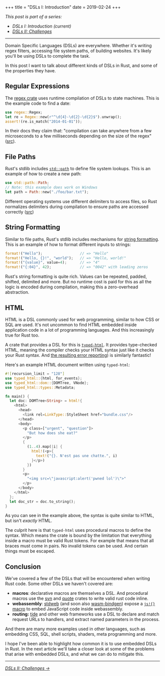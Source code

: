 +++
title = "DSLs I: Introduction"
date = 2019-02-24
+++

_This post is part of a series:_

- _DSLs I: Introduction (current)_
- [_DSLs II: Challenges_](/2019-03-03-dsls-2)

---

Domain Specific Languages (DSLs) are everywhere. Whether it's writing regex
filters, accessing file system paths, of building websites. It's likely you'll
be using DSLs to complete the task.

In this post I want to talk about different kinds of DSLs in Rust, and some of
the properties they have.

## Regular Expressions
The [regex crate](https://docs.rs/regex/1.1.0/regex/) uses runtime compilation
of DSLs to state machines. This is the example code to find a date:

```rust
use regex::Regex;
let re = Regex::new(r"^\d{4}-\d{2}-\d{2}$").unwrap();
assert!(re.is_match("2014-01-01"));
```

In their docs they claim that: "compilation can take anywhere from a few
microseconds to a few milliseconds depending on the size of the regex"
([src](https://docs.rs/regex/1.1.0/regex/#example-avoid-compiling-the-same-regex-in-a-loop)).

## File Paths
Rust's stdlib includes
[`std::path`](https://doc.rust-lang.org/std/path/index.html) to define file
system lookups. This is an example of how to create a new path:

```rust
use std::path::Path;
// Note: this example does work on Windows
let path = Path::new("./foo/bar.txt");
```

Different operating systems use different delimiters to access
files, so Rust normalizes delimiters during compilation to ensure paths are
accessed correctly ([src](https://doc.rust-lang.org/std/path/struct.Path.html))

## String Formatting
Similar to file paths, Rust's stdlib includes mechanisms for [string
formatting](https://doc.rust-lang.org/std/fmt/index.html). This is an example of
how to format different inputs to strings:

```rust
format!("Hello");                 // => "Hello"
format!("Hello, {}!", "world");   // => "Hello, world!"
format!("{value}", value=4);      // => "4"
format!("{:04}", 42);             // => "0042" with leading zeros
```

Rust's string formatting is quite rich. Values can be repeated, padded, shifted,
delimited and more. But no runtime cost is paid for this as all the logic is
encoded during compilation, making this a zero-overhead abstraction.

## HTML
HTML is a DSL commonly used for web programming, similar to how CSS or SQL are
used. It's not uncommon to find HTML embedded inside application code in a lot
of programming languages. And this increasingly true for Rust too.

A crate that provides a DSL for this is
[`typed-html`](https://docs.rs/typed-html/0.1.1/typed_html/). It provides
type-checked HTML, meaning the compiler checks your HTML syntax just like it
checks your Rust syntax. And [the resulting
error reporting](https://twitter.com/bodil/status/1063929911331696640)) is
similarly fantastic!

Here's an example HTML document written using `typed-html`:

```rust
#![recursion_limit = "128"]
use typed_html::{html, for_events};
use typed_html::dom::{DOMTree, VNode};
use typed_html::types::Metadata;

fn main() {
  let doc: DOMTree<String> = html!{
    <html>
      <head>
        <link rel=LinkType::StyleSheet href="bundle.css"/>
      </head>
      <body>
        <p class=["urgent", "question"]>
          "But how does she eat?"
        </p>
        {
          (1..4).map(|i| {
            html!(<p>{
              text!("{}. N'est pas une chatte.", i)
            }</p>)
          })
        }
        <p>
          "<img src=\"javascript:alert('pwned lol')\">"
        </p>
      </body>
    </html>
  };
  let doc_str = doc.to_string();
}
```

As you can see in the example above, the syntax is quite similar to HTML, but
isn't _exactly_ HTML.

The culprit here is that `typed-html` uses procedural macros to define the
syntax. Which means the crate is bound by the limitation that everything inside
a macro must be valid Rust tokens. For example that means that all braces must
come in pairs. No invalid tokens can be used. And certain things must be
escaped.

## Conclusion
We've covered a few of the DSLs that will be encountered when writing Rust code.
Some other DSLs we haven't covered are:

- __macros__: declarative macros are themselves a DSL. And procedural macros use
  the [syn](https://docs.rs/syn/0.15.26/syn/) and
  [quote](https://docs.rs/quote/0.6.11/quote/) crates to write valid rust code
  inline.
- __webassembly__: [stdweb](https://docs.rs/stdweb/0.4.14/stdweb/macro.js.html)
  (and soon also
  [wasm-bindgen](https://docs.rs/wasm-bindgen/0.2.37/wasm_bindgen/)) expose a
  [`js!{}` macro](https://docs.rs/stdweb/0.4.14/stdweb/macro.js.html)
  to embed JavaScript code inside webassembly.
- __routing:__ [tide](https://docs.rs/tide/0.0.4/tide/) and other web frameworks
  use a DSL to declare and match request URLs to handlers, and extract named
  parameters in the process.

And there are many more examples used in other languages, such as embedding CSS,
SQL, shell scripts, shaders, meta programming and more.

I hope I've been able to highlight how common it is to use embedded DSLs in
Rust. In the next article we'll take a closer look at some of the problems that
arise with embedded DSLs, and what we can do to mitigate this.

---

[_DSLs II: Challenges →_](/2019-03-03-dsls-2)
